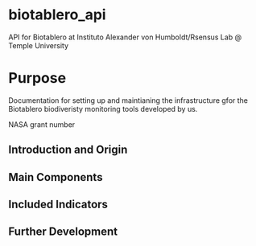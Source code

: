 # biotablero_api
API for Biotablero at Instituto Alexander von Humboldt/Rsensus Lab @ Temple University 
# Purpose
Documentation for setting up and maintianing the infrastructure gfor the Biotablero biodiveristy monitoring tools developed by us.

NASA grant number
## Introduction and Origin
## Main Components
## Included  Indicators
## Further Development 

